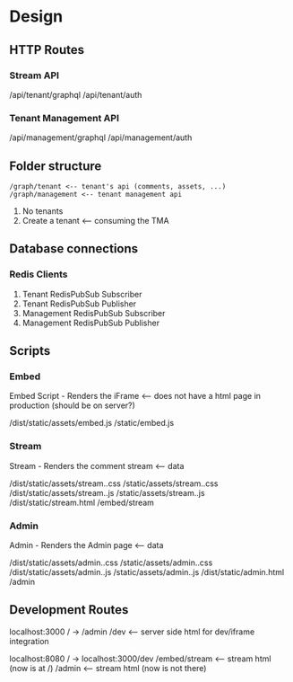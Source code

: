 # Design

## HTTP Routes

### Stream API

/api/tenant/graphql
/api/tenant/auth

### Tenant Management API

/api/management/graphql
/api/management/auth

## Folder structure

```text
/graph/tenant <-- tenant's api (comments, assets, ...)
/graph/management <-- tenant management api
```

1.  No tenants
2.  Create a tenant <-- consuming the TMA

## Database connections

### Redis Clients

1.  Tenant RedisPubSub Subscriber
2.  Tenant RedisPubSub Publisher
3.  Management RedisPubSub Subscriber
4.  Management RedisPubSub Publisher

## Scripts

### Embed

Embed Script - Renders the iFrame <-- does not have a html page in production (should be on server?)

/dist/static/assets/embed.js            /static/embed.js

### Stream

Stream       - Renders the comment stream <-- data

/dist/static/assets/stream.<HASH>.css   /static/assets/stream.<HASH>.css
/dist/static/assets/stream.<HASH>.js    /static/assets/stream.<HASH>.js
/dist/static/stream.html                /embed/stream

### Admin

Admin        - Renders the Admin page <-- data

/dist/static/assets/admin.<HASH>.css    /static/assets/admin.<HASH>.css
/dist/static/assets/admin.<HASH>.js     /static/assets/admin.<HASH>.js
/dist/static/admin.html                 /admin

## Development Routes


localhost:3000
    / -> /admin
    /dev <-- server side html for dev/iframe integration

localhost:8080
    / -> localhost:3000/dev
    /embed/stream <-- stream html (now is at /)
    /admin <-- stream html (now is not there)